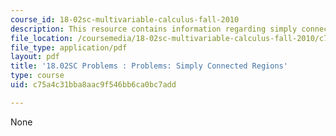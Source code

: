 ```yaml
---
course_id: 18-02sc-multivariable-calculus-fall-2010
description: This resource contains information regarding simply connected regions.
file_location: /coursemedia/18-02sc-multivariable-calculus-fall-2010/c75a4c31bba8aac9f546bb6ca0bc7add_MIT18_02SC_pb_72_quest.pdf
file_type: application/pdf
layout: pdf
title: '18.02SC Problems : Problems: Simply Connected Regions'
type: course
uid: c75a4c31bba8aac9f546bb6ca0bc7add

---
```

None
